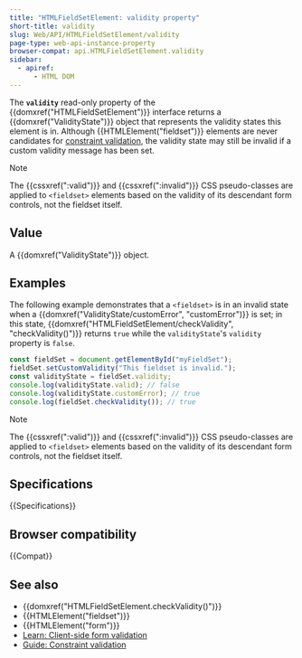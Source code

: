 ```yaml
---
title: "HTMLFieldSetElement: validity property"
short-title: validity
slug: Web/API/HTMLFieldSetElement/validity
page-type: web-api-instance-property
browser-compat: api.HTMLFieldSetElement.validity
sidebar:
  - apiref:
      - HTML DOM
---
```


The **`validity`** read-only property of the {{domxref("HTMLFieldSetElement")}} interface returns a {{domxref("ValidityState")}} object that represents the validity states this element is in. Although {{HTMLElement("fieldset")}} elements are never candidates for [constraint validation](/en-US/docs/Web/HTML/Guides/Constraint_validation), the validity state may still be invalid if a custom validity message has been set.

> [!NOTE]
> The {{cssxref(":valid")}} and {{cssxref(":invalid")}} CSS pseudo-classes are applied to `<fieldset>` elements based on the validity of its descendant form controls, not the fieldset itself.

## Value

A {{domxref("ValidityState")}} object.

## Examples

The following example demonstrates that a `<fieldset>` is in an invalid state when a {{domxref("ValidityState/customError", "customError")}} is set; in this state, {{domxref("HTMLFieldSetElement/checkValidity", "checkValidity()")}} returns `true` while the `validityState`'s `validity` property is `false`.

```js
const fieldSet = document.getElementById("myFieldSet");
fieldSet.setCustomValidity("This fieldset is invalid.");
const validityState = fieldSet.validity;
console.log(validityState.valid); // false
console.log(validityState.customError); // true
console.log(fieldSet.checkValidity()); // true
```

> [!NOTE]
> The {{cssxref(":valid")}} and {{cssxref(":invalid")}} CSS pseudo-classes are applied to `<fieldset>` elements based on the validity of its descendant form controls, not the fieldset itself.

## Specifications

{{Specifications}}

## Browser compatibility

{{Compat}}

## See also

- {{domxref("HTMLFieldSetElement.checkValidity()")}}
- {{HTMLElement("fieldset")}}
- {{HTMLElement("form")}}
- [Learn: Client-side form validation](/en-US/docs/Learn_web_development/Extensions/Forms/Form_validation)
- [Guide: Constraint validation](/en-US/docs/Web/HTML/Guides/Constraint_validation)
